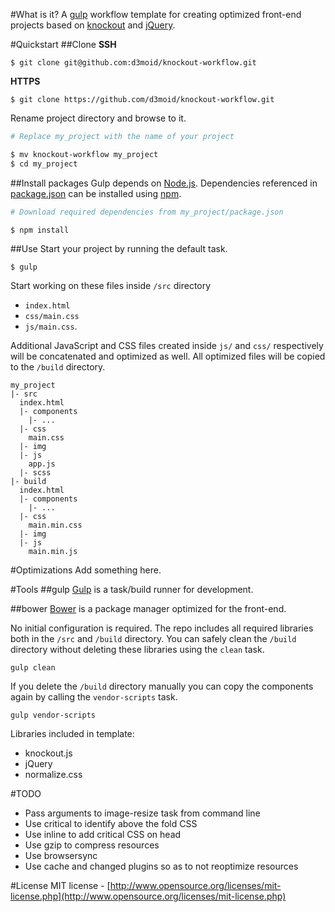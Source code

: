 #What is it?
A [gulp](https://github.com/gulpjs/gulp) workflow template for creating optimized front-end projects based on [knockout](https://github.com/knockout/knockout) and [jQuery](https://github.com/jquery/jquery). 

#Quickstart
##Clone
**SSH**
```
$ git clone git@github.com:d3moid/knockout-workflow.git
```
**HTTPS**
```
$ git clone https://github.com/d3moid/knockout-workflow.git
```
Rename project directory and browse to it.
```sh
# Replace my_project with the name of your project

$ mv knockout-workflow my_project
$ cd my_project
```
##Install packages
Gulp depends on [Node.js](www.nodejs.org). Dependencies  referenced in [package.json](https://github.com/d3moid/knockout-workflow/blob/master/package.json) can be installed using [npm](www.npmjs.org).
```sh
# Download required dependencies from my_project/package.json

$ npm install
```
##Use
Start your project by running the default task. 
```
$ gulp
```

Start working on these files inside `/src` directory
- `index.html`
- `css/main.css`
- `js/main.css`. 

Additional JavaScript and CSS files created inside `js/` and `css/` respectively will be concatenated and optimized as well. All optimized files will be copied to the `/build` directory.
```
my_project
|- src
  index.html
  |- components
    |- ...
  |- css
    main.css
  |- img
  |- js
    app.js
  |- scss
|- build
  index.html
  |- components
    |- ...
  |- css
    main.min.css
  |- img
  |- js
    main.min.js
```
#Optimizations
Add something here.

#Tools
##gulp
[Gulp](https://github.com/gulpjs/gulp) is a task/build runner for development. 

##bower
[Bower](https://github.com/bower/bower) is a package manager optimized for the front-end. 

No initial configuration is required. The repo includes all required libraries both in the `/src` and `/build` directory. You can safely clean the `/build` directory without deleting these libraries using the `clean` task. 
```
gulp clean
```
If you delete the `/build` directory manually you can copy the components again by calling the `vendor-scripts` task.
```
gulp vendor-scripts
```
Libraries included in template:
- knockout.js
- jQuery
- normalize.css

#TODO
- Pass arguments to image-resize task from command line
- Use critical to identify above the fold CSS
- Use inline to add critical CSS on head
- Use gzip to compress resources
- Use browsersync
- Use cache and changed plugins so as to not reoptimize resources

#License
MIT license - [http://www.opensource.org/licenses/mit-license.php](http://www.opensource.org/licenses/mit-license.php)
